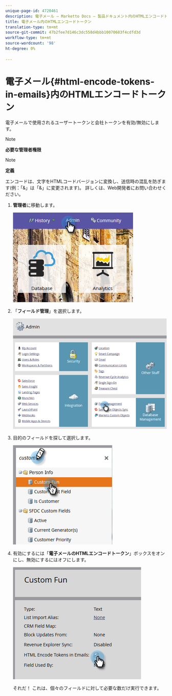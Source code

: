 ```yaml
---
unique-page-id: 4720461
description: 電子メール — Marketto Docs — 製品ドキュメント内のHTMLエンコードトークン
title: 電子メール内のHTMLエンコードトークン
translation-type: tm+mt
source-git-commit: 47b2fee7d146c3dc558d4bbb10070683f4cdfd3d
workflow-type: tm+mt
source-wordcount: '98'
ht-degree: 0%

---
```



# 電子メール{#html-encode-tokens-in-emails}内のHTMLエンコードトークン

電子メールで使用されるユーザートークンと会社トークンを有効/無効にします。

>[!NOTE]
>
>**必要な管理者権限**

>[!NOTE]
>
>**定義**
>
>エンコードは、文字をHTMLコードバージョンに変換し、送信時の混乱を防ぎます(例：「&amp;」は「&amp;」に変更されます)。 詳しくは、Web開発者にお問い合わせください。

1. **管理者**&#x200B;に移動します。

   ![](assets/admin.png)

1. 「**フィールド管理**」を選択します。

   ![](assets/two-2.png)

1. 目的のフィールドを探して選択します。

   ![](assets/five.png)

1. 有効にするには「**電子メールのHTMLエンコードトークン**」ボックスをオンにし、無効にするにはオフにします。

   ![](assets/six.png)

   それだ！ これは、個々のフィールドに対して必要な数だけ実行できます。


